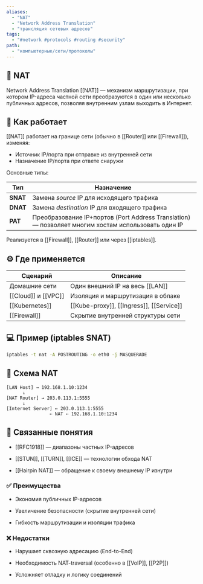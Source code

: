 ```yaml
---
aliases:
  - "NAT"
  - "Network Address Translation"
  - "трансляция сетевых адресов"
tags:
  - "#network #protocols #routing #security"
path:
  - "компьютерные/сети/протоколы"
---
```


## 📌 NAT  
Network Address Translation [[NAT]] — механизм маршрутизации, при котором IP-адреса частной сети преобразуются в один или несколько публичных адресов, позволяя внутренним узлам выходить в Интернет.

## 🧠 Как работает  
[[NAT]] работает на границе сети (обычно в [[Router]] или [[Firewall]]), изменяя:

- Источник IP/порта при отправке из внутренней сети  
- Назначение IP/порта при ответе снаружи

Основные типы:

| Тип              | Назначение                                       |
|------------------|--------------------------------------------------|
| **SNAT**         | Замена *source* IP для исходящего трафика       |
| **DNAT**         | Замена *destination* IP для входящего трафика   |
| **PAT**          | Преобразование IP+портов (Port Address Translation) — позволяет многим хостам использовать один IP |

Реализуется в [[Firewall]], [[Router]] или через [[iptables]].

## ⚙️ Где применяется

| Сценарий                  | Описание                                 |
|---------------------------|-------------------------------------------|
| Домашние сети             | Один внешний IP на весь [[LAN]]           |
| [[Cloud]] и [[VPC]]       | Изоляция и маршрутизация в облаке         |
| [[Kubernetes]]            | [[Kube-proxy]], [[Ingress]], [[Service]] |
| [[Firewall]]              | Скрытие внутренней структуры сети         |

## 💻 Пример (iptables SNAT)

```bash
iptables -t nat -A POSTROUTING -o eth0 -j MASQUERADE
````

## 📐 Схема NAT

```
[LAN Host] → 192.168.1.10:1234
      ↓
[NAT Router] → 203.0.113.1:5555
      ↓
[Internet Server] ← 203.0.113.1:5555
                ← NAT ← 192.168.1.10:1234
```

## 🧩 Связанные понятия

- [[RFC1918]] — диапазоны частных IP-адресов
    
- [[STUN]], [[TURN]], [[ICE]] — технологии обхода NAT
    
- [[Hairpin NAT]] — обращение к своему внешнему IP изнутри
    

### ✅ Преимущества

- Экономия публичных IP-адресов
    
- Увеличение безопасности (скрытие внутренней сети)
    
- Гибкость маршрутизации и изоляции трафика
    

### ❌ Недостатки

- Нарушает сквозную адресацию (End-to-End)
    
- Необходимость NAT-traversal (особенно в [[VoIP]], [[P2P]])
    
- Усложняет отладку и логику соединений